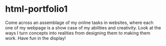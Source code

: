# html-portfolio1
Come across an assemblage of my online tasks in websites, where each one of my webpage is a show case of my abilities and creativity. Look at the ways I turn concepts into realities from designing them to making them work. Have fun in the display!

